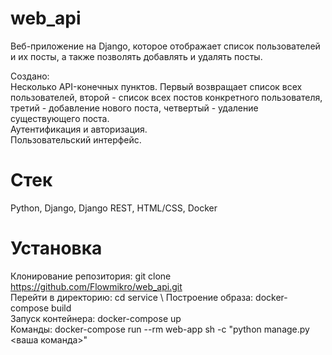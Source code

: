 # web_api
Веб-приложение на Django, которое отображает список пользователей и их посты, а также позволять добавлять и удалять посты.

Создано:\
Несколько API-конечных пунктов. Первый возвращает список всех пользователей, второй - список всех постов конкретного пользователя,
третий - добавление нового поста, четвертый - удаление существующего поста.\
Аутентификация и авторизация.\
Пользовательский интерфейс.
# Стек
Python, Django, Django REST, HTML/CSS, Docker
# Установка
Клонирование репозитория: git clone https://github.com/Flowmikro/web_api.git \
Перейти в директорию: cd service \ 
Построение образа: docker-compose build\
Запуск контейнера: docker-compose up \
Команды: docker-compose run --rm web-app sh -c "python manage.py <ваша команда>"


